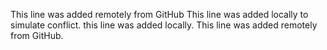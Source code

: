 This line was added remotely from GitHub
This line was added locally to simulate conflict.
this line was added locally.
This line was added remotely from GitHub.

